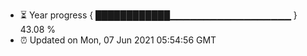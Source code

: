 - ⏳ Year progress { ████████████▁▁▁▁▁▁▁▁▁▁▁▁▁▁▁▁▁▁ } 43.08 %
- ⏰ Updated on Mon, 07 Jun 2021 05:54:56 GMT


